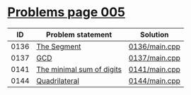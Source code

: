 # [Problems page 005](https://www.e-olymp.com/en/problems?page=5)

| ID   | Problem statement                                                    | Solution                       |
|------|----------------------------------------------------------------------|--------------------------------|
| 0136 | [The Segment](https://www.e-olymp.com/en/problems/136)               | [0136/main.cpp](0136/main.cpp) |
| 0137 | [GCD](https://www.e-olymp.com/en/problems/137)                       | [0137/main.cpp](0137/main.cpp) |
| 0141 | [The minimal sum of digits](https://www.e-olymp.com/en/problems/141) | [0141/main.cpp](0141/main.cpp) |
| 0144 | [Quadrilateral](https://www.e-olymp.com/en/problems/144)             | [0144/main.cpp](0144/main.cpp) |

